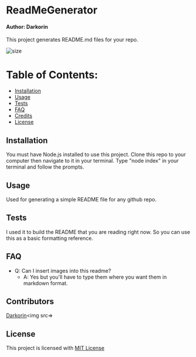 # ReadMeGenerator
#### Author: Darkorin

This project generates README.md files for your repo.

![size](https://img.shields.io/github/repo-size/Darkorin/ReadMeGenerator)
        
# Table of Contents:
* [Installation](#Installation)
* [Usage](#Usage)
* [Tests](#Tests)
* [FAQ](#FAQ)
* [Credits](#Contributors)
* [License](#License)
        
## Installation
You must have Node.js installed to use this project. Clone this repo to your computer then navigate to it in your terminal. Type "node index" in your terminal and follow the prompts.
        
## Usage
Used for generating a simple README file for any github repo.
        
## Tests
I used it to build the README that you are reading right now. So you can use this as a basic formatting reference.
        
## FAQ
* Q: Can I insert images into this readme?
    * A: Yes but you'll have to type them where you want them in markdown format.
        
## Contributors
[Darkorin](https://github.com/users/Darkorin)<img src=>

        
## License
This project is licensed with [MIT License](https://api.github.com/licenses/mit)